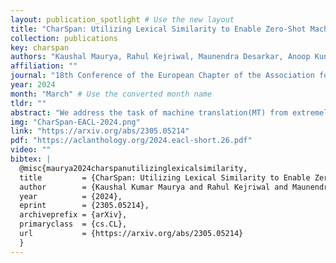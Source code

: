 ```yaml
---
layout: publication_spotlight # Use the new layout
title: "CharSpan: Utilizing Lexical Similarity to Enable Zero-Shot Machine Translation for Extremely Low-resource Languages" # Escape quotes in title
collection: publications
key: charspan
authors: "Kaushal Maurya, Rahul Kejriwal, Maunendra Desarkar, Anoop Kunchukuttan"
affiliation: ""
journal: "18th Conference of the European Chapter of the Association for Computational Linguistics (EACL 2024)"
year: 2024
month: "March" # Use the converted month name
tldr: ""
abstract: "We address the task of machine translation(MT) from extremely low-resource language(ELRL) to English by leveraging cross-lingualtransfer from closely-related high-resourcelanguage (HRL). The development of an MTsystem for ELRL is challenging because theselanguages typically lack parallel corpora andmonolingual corpora, and their representationsare absent from large multilingual languagemodels. Many ELRLs share lexical similaritieswith some HRLs, which presents a novelmodeling opportunity. However, existingsubword-based neural MT models do notexplicitly harness this lexical similarity, as theyonly implicitly align HRL and ELRL latentembedding space. To overcome this limitation,we propose a novel, CHARSPAN, approachbased on character-span noise augmentationinto the training data of HRL. This serves asa regularization technique, making the modelmore robust to lexical divergences betweenthe HRL and ELRL, thus facilitating effectivecross-lingual transfer. Our method significantlyoutperformed strong baselines in zero-shotsettings on closely related HRL and ELRL pairsfrom three diverse language families, emergingas the state-of-the-art model for ELRLs."
img: "CharSpan-EACL-2024.png"
link: "https://arxiv.org/abs/2305.05214"
pdf: "https://aclanthology.org/2024.eacl-short.26.pdf"
video: ""
bibtex: |
  @misc{maurya2024charspanutilizinglexicalsimilarity,
  title         = {CharSpan: Utilizing Lexical Similarity to Enable Zero-Shot Machine Translation for Extremely Low-resource Languages},
  author        = {Kaushal Kumar Maurya and Rahul Kejriwal and Maunendra Sankar Desarkar and Anoop Kunchukuttan},
  year          = {2024},
  eprint        = {2305.05214},
  archiveprefix = {arXiv},
  primaryclass  = {cs.CL},
  url           = {https://arxiv.org/abs/2305.05214}
  }
---
```

